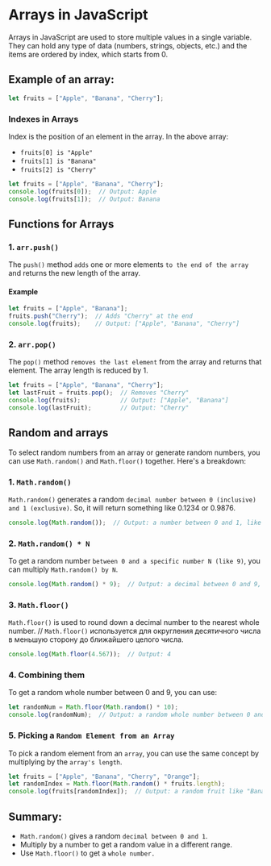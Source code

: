# Arrays in JavaScript
Arrays in JavaScript are used to store multiple values in a single variable. They can hold any type of data (numbers, strings, objects, etc.) and the items are ordered by index, which starts from 0.

## Example of an array:

``` javascript
let fruits = ["Apple", "Banana", "Cherry"];
```
### Indexes in Arrays
Index is the position of an element in the array. In the above array:
+ `fruits[0] is "Apple"`
+ `fruits[1] is "Banana"`
+ `fruits[2] is "Cherry"`

``` javascript
let fruits = ["Apple", "Banana", "Cherry"];
console.log(fruits[0]);  // Output: Apple
console.log(fruits[1]);  // Output: Banana
```

## Functions for Arrays

### 1. `arr.push()` 

The `push()` method `adds` one or more elements `to the end of the array` and returns the new length of the array.

#### Example

``` javascript
let fruits = ["Apple", "Banana"];
fruits.push("Cherry");  // Adds "Cherry" at the end
console.log(fruits);    // Output: ["Apple", "Banana", "Cherry"]
```

### 2. `arr.pop()`

The `pop()` method `removes the last element` from the array and returns that element. The array length is reduced by 1.

``` javascript
let fruits = ["Apple", "Banana", "Cherry"];
let lastFruit = fruits.pop();  // Removes "Cherry"
console.log(fruits);           // Output: ["Apple", "Banana"]
console.log(lastFruit);        // Output: "Cherry"
```

## Random and arrays

To select random numbers from an array or generate random numbers, you can use `Math.random()` and `Math.floor()` together. Here's a breakdown:

### 1. `Math.random()`

`Math.random()` generates a random `decimal number between 0 (inclusive) and 1 (exclusive)`. So, it will return something like 0.1234 or 0.9876.

``` javascript
console.log(Math.random());  // Output: a number between 0 and 1, like 0.5432
```

### 2. `Math.random() * N`

To get a random number `between 0 and a specific number N (like 9)`, you can multiply `Math.random() by N`.

``` javascript
console.log(Math.random() * 9);  // Output: a decimal between 0 and 9, like 4.567
```
### 3. `Math.floor()`

`Math.floor()` is used to round down a decimal number to the nearest whole number. // `Math.floor()` используется для округления десятичного числа в меньшую сторону до ближайшего целого числа.

``` javascript
console.log(Math.floor(4.567));  // Output: 4
```

### 4. Combining them

To get a random whole number between 0 and 9, you can use:

``` javascript
let randomNum = Math.floor(Math.random() * 10);
console.log(randomNum);  // Output: a random whole number between 0 and 9
```

### 5. Picking a `Random Element from an Array`

To pick a random element from an `array`, you can use the same concept by multiplying by the `array's length`.

``` javascript
let fruits = ["Apple", "Banana", "Cherry", "Orange"];
let randomIndex = Math.floor(Math.random() * fruits.length);
console.log(fruits[randomIndex]);  // Output: a random fruit like "Banana"
```

## Summary:
+ `Math.random()` gives a random `decimal between 0 and 1`.
+ Multiply by a number to get a random value in a different range.
+ Use `Math.floor()` to get a `whole number.`
